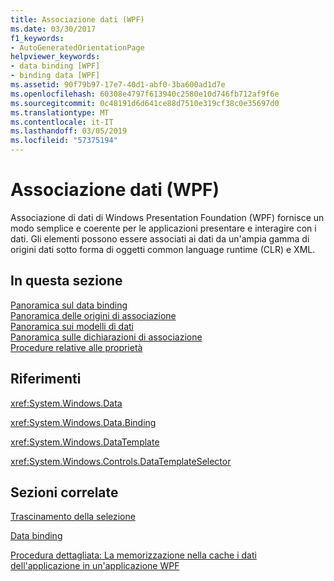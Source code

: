 ```yaml
---
title: Associazione dati (WPF)
ms.date: 03/30/2017
f1_keywords:
- AutoGeneratedOrientationPage
helpviewer_keywords:
- data binding [WPF]
- binding data [WPF]
ms.assetid: 90f79b97-17e7-40d1-abf0-3ba600ad1d7e
ms.openlocfilehash: 60308e4797f613940c2580e10d746fb712af9f6e
ms.sourcegitcommit: 0c48191d6d641ce88d7510e319cf38c0e35697d0
ms.translationtype: MT
ms.contentlocale: it-IT
ms.lasthandoff: 03/05/2019
ms.locfileid: "57375194"
---
```

# <a name="data-binding-wpf"></a>Associazione dati (WPF)
Associazione di dati di Windows Presentation Foundation (WPF) fornisce un modo semplice e coerente per le applicazioni presentare e interagire con i dati. Gli elementi possono essere associati ai dati da un'ampia gamma di origini dati sotto forma di oggetti common language runtime (CLR) e XML.  
  
## <a name="in-this-section"></a>In questa sezione  
 [Panoramica sul data binding](data-binding-overview.md)  
 [Panoramica delle origini di associazione](binding-sources-overview.md)  
 [Panoramica sui modelli di dati](data-templating-overview.md)  
 [Panoramica sulle dichiarazioni di associazione](binding-declarations-overview.md)  
 [Procedure relative alle proprietà](data-binding-how-to-topics.md)  
  
## <a name="reference"></a>Riferimenti  
 <xref:System.Windows.Data>  
  
 <xref:System.Windows.Data.Binding>  
  
 <xref:System.Windows.DataTemplate>  
  
 <xref:System.Windows.Controls.DataTemplateSelector>  
  
## <a name="related-sections"></a>Sezioni correlate  
 [Trascinamento della selezione](../advanced/drag-and-drop.md)  
  
 [Data binding](../advanced/optimizing-performance-data-binding.md)  
  
 [Procedura dettagliata: La memorizzazione nella cache i dati dell'applicazione in un'applicazione WPF](../advanced/walkthrough-caching-application-data-in-a-wpf-application.md)
